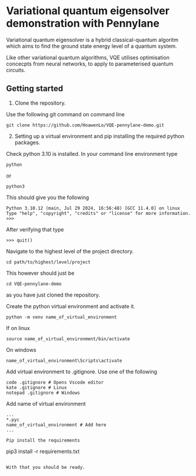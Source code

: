 # Variational quantum eigensolver demonstration with Pennylane

Variational quantum eigensolver is a hybrid classical-quantum algoritm which aims to find the ground state energy level of a quantum system.

Like other variational quantum algorithms, VQE utilises optimisation concecpts from neural networks, to apply to parameterised quantum circuits.

## Getting started

1) Clone the repository.

Use the following git command on command line
```
git clone https://github.com/HoawenLo/VQE-pennylane-demo.git
```

2) Setting up a virtual environment and pip installing the required python packages.

Check python 3.10 is installed. In your command line environment type
```
python
```

or

```
python3
```

This should give you the following
```
Python 3.10.12 (main, Jul 29 2024, 16:56:48) [GCC 11.4.0] on linux
Type "help", "copyright", "credits" or "license" for more information.
>>>
```

After verifying that type
```
>>> quit()
```

Navigate to the highest level of the project directory.
```
cd path/to/highest/level/project
```

This however should just be
```
cd VQE-pennylane-demo
```
as you have just cloned the repository.

Create the python virtual environment and activate it.
```
python -m venv name_of_virtual_environment
```

If on linux
```
source name_of_virtual_environment/bin/activate
```

On windows
```
name_of_virtual_environment\Scripts\activate
```

Add virtual environment to .gitignore. Use one of the following

```
code .gitignore # Opens Vscode editor
kate .gitignore # Linux
notepad .gitignore # Windows
```

Add name of virtual environment
```
...
*.pyc
name_of_virtual_environment # Add here
...

Pip install the requirements
```
pip3 install -r requirements.txt
```

With that you should be ready.